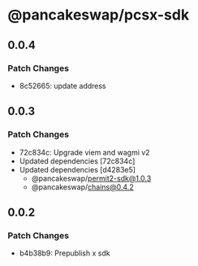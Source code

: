 # @pancakeswap/pcsx-sdk

## 0.0.4

### Patch Changes

- 8c52665: update address

## 0.0.3

### Patch Changes

- 72c834c: Upgrade viem and wagmi v2
- Updated dependencies [72c834c]
- Updated dependencies [d4283e5]
  - @pancakeswap/permit2-sdk@1.0.3
  - @pancakeswap/chains@0.4.2

## 0.0.2

### Patch Changes

- b4b38b9: Prepublish x sdk
